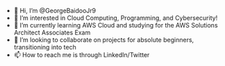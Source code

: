 - 👋 Hi, I’m @GeorgeBaidooJr9
- 👀 I’m interested in Cloud Computing, Programming, and Cybersecurity!
- 🌱 I’m currently learning AWS Cloud and studying for the AWS Solutions Architect Associates Exam
- 💞️ I’m looking to collaborate on projects for absolute beginners, transitioning into tech 
- 📫 How to reach me is through LinkedIn/Twitter 

<!---
GeorgeBaidooJr9/GeorgeBaidooJr9 is a ✨ special ✨ repository because its `README.md` (this file) appears on your GitHub profile.
You can click the Preview link to take a look at your changes.
--->
